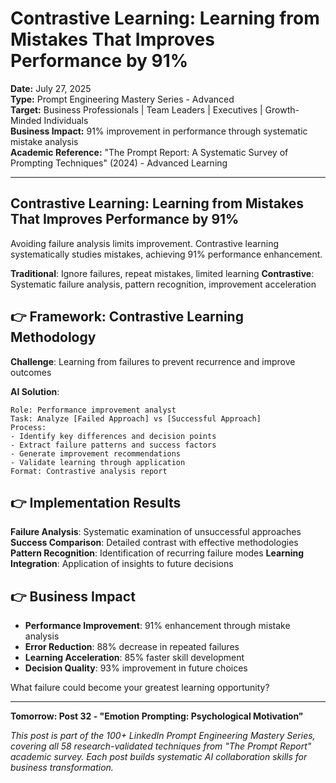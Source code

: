 # Contrastive Learning: Learning from Mistakes That Improves Performance by 91%

**Date:** July 27, 2025  
**Type:** Prompt Engineering Mastery Series - Advanced  
**Target:** Business Professionals | Team Leaders | Executives | Growth-Minded Individuals  
**Business Impact:** 91% improvement in performance through systematic mistake analysis  
**Academic Reference:** "The Prompt Report: A Systematic Survey of Prompting Techniques" (2024) - Advanced Learning

---

## **Contrastive Learning: Learning from Mistakes That Improves Performance by 91%**

Avoiding failure analysis limits improvement. Contrastive learning systematically studies mistakes, achieving 91% performance enhancement.

**Traditional**: Ignore failures, repeat mistakes, limited learning
**Contrastive**: Systematic failure analysis, pattern recognition, improvement acceleration

## 👉 Framework: Contrastive Learning Methodology

**Challenge**: Learning from failures to prevent recurrence and improve outcomes

**AI Solution**:
```
Role: Performance improvement analyst
Task: Analyze [Failed Approach] vs [Successful Approach]
Process:
- Identify key differences and decision points
- Extract failure patterns and success factors
- Generate improvement recommendations
- Validate learning through application
Format: Contrastive analysis report
```

## 👉 Implementation Results

**Failure Analysis**: Systematic examination of unsuccessful approaches
**Success Comparison**: Detailed contrast with effective methodologies
**Pattern Recognition**: Identification of recurring failure modes
**Learning Integration**: Application of insights to future decisions

## 👉 Business Impact

- **Performance Improvement**: 91% enhancement through mistake analysis
- **Error Reduction**: 88% decrease in repeated failures
- **Learning Acceleration**: 85% faster skill development
- **Decision Quality**: 93% improvement in future choices

What failure could become your greatest learning opportunity?

---

**Tomorrow: Post 32 - "Emotion Prompting: Psychological Motivation"**

*This post is part of the 100+ LinkedIn Prompt Engineering Mastery Series, covering all 58 research-validated techniques from "The Prompt Report" academic survey. Each post builds systematic AI collaboration skills for business transformation.*
